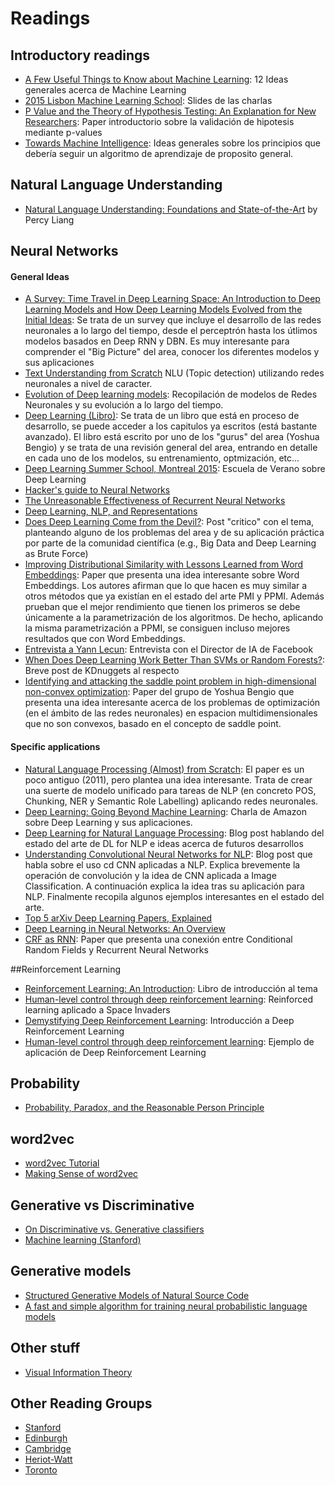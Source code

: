 # Readings

## Introductory readings
- [A Few Useful Things to Know about Machine Learning](https://homes.cs.washington.edu/~pedrod/papers/cacm12.pdf): 12 Ideas generales acerca de Machine Learning
- [2015 Lisbon Machine Learning School](http://lxmls.it.pt/2015/?page_id=24): Slides de las charlas
- [P Value and the Theory of Hypothesis Testing: An Explanation for New Researchers](http://www.ncbi.nlm.nih.gov/pmc/articles/PMC2816758/pdf/11999_2009_Article_1164.pdf): Paper introductorio sobre la validación de hipotesis mediante p-values
- [Towards Machine Intelligence](http://arxiv.org/pdf/1603.08262v1.pdf): Ideas generales sobre los principios que debería seguir un algoritmo de aprendizaje de proposito general.

## Natural Language Understanding
- [Natural Language Understanding: Foundations and State-of-the-Art](http://icml.cc/2015/tutorials/icml2015-nlu-tutorial.pdf) by Percy Liang


## Neural Networks
#### General Ideas
- [A Survey: Time Travel in Deep Learning Space: An Introduction to Deep Learning Models and How Deep Learning Models Evolved from the Initial Ideas](http://arxiv.org/abs/1510.04781): Se trata de un survey que incluye el desarrollo de las redes neuronales a lo largo del tiempo, desde el perceptrón hasta los útlimos modelos basados en Deep RNN y DBN. Es muy interesante para comprender el "Big Picture" del area, conocer los diferentes modelos y sus aplicaciones
- [Text Understanding from Scratch](https://arxiv.org/pdf/1502.01710v5.pdf) NLU (Topic detection) utilizando redes neuronales a nivel de caracter.
- [Evolution of Deep learning models](http://www.datasciencecentral.com/m/blogpost?id=6448529%3ABlogPost%3A305709): Recopilación de modelos de Redes Neuronales y su evolución a lo largo del tiempo.
- [Deep Learning (Libro)](http://www.deeplearningbook.org/): Se trata de un libro que está en proceso de desarrollo, se puede acceder a los capitulos ya escritos (está bastante avanzado). El libro está escrito por uno de los "gurus" del area (Yoshua Bengio) y se trata de una revisión general del area, entrando en detalle en cada uno de los modelos, su entrenamiento, optmización, etc...
- [Deep Learning Summer School, Montreal 2015](http://videolectures.net/deeplearning2015_montreal/): Escuela de Verano sobre Deep Learning
- [Hacker's guide to Neural Networks](http://karpathy.github.io/neuralnets/)
- [The Unreasonable Effectiveness of Recurrent Neural Networks](http://karpathy.github.io/2015/05/21/rnn-effectiveness/)
- [Deep Learning, NLP, and Representations](http://colah.github.io/posts/2014-07-NLP-RNNs-Representations/)
- [Does Deep Learning Come from the Devil?](http://www.kdnuggets.com/2015/10/deep-learning-vapnik-einstein-devil-yandex-conference.html): Post "critico" con el tema, planteando alguno de los problemas del area y de su aplicación práctica por parte de la comunidad científica (e.g., Big Data and Deep Learning as Brute Force)
- [Improving Distributional Similarity with Lessons Learned from Word Embeddings](https://levyomer.files.wordpress.com/2015/03/improving-distributional-similarity-tacl-2015.pdf): Paper que presenta una idea interesante sobre Word Embeddings. Los autores afirman que lo que hacen es muy similar a otros métodos que ya existían en el estado del arte PMI y PPMI. Además prueban que el mejor rendimiento que tienen los primeros se debe únicamente a la parametrización de los algoritmos. De hecho, aplicando la misma parametrización a PPMI, se consiguen incluso mejores resultados que con Word Embeddings.
- [Entrevista a Yann Lecun](https://www.newscientist.com/article/dn28456-im-going-to-make-facebooks-ai-predict-what-happen-in-videos/): Entrevista con el Director de IA de Facebook
- [When Does Deep Learning Work Better Than SVMs or Random Forests?](http://www.kdnuggets.com/2016/04/deep-learning-vs-svm-random-forest.html): Breve post de KDnuggets al respecto
- [Identifying and attacking the saddle point problem in high-dimensional non-convex optimization](http://papers.nips.cc/paper/5486-identifying-and-attacking-the-saddle-point-problem-in-high-dimensional-non-convex-optimization.pdf): Paper del grupo de Yoshua Bengio que presenta una idea interesante acerca de los problemas de optimización (en el ámbito de las redes neuronales) en espacion multidimensionales que no son convexos, basado en el concepto de saddle point.

#### Specific applications
- [Natural Language Processing (Almost) from Scratch](http://arxiv.org/abs/1103.0398): El paper es un poco antiguo (2011), pero plantea una idea interesante. Trata de crear una suerte de modelo unificado para tareas de NLP (en concreto POS, Chunking, NER y Semantic Role Labelling) aplicando redes neuronales.
- [Deep Learning: Going Beyond Machine Learning](https://www.youtube.com/watch?v=Ra6m70d3t0o): Charla de Amazon sobre Deep Learning y sus aplicaciones.
- [Deep Learning for Natural Language Processing](http://21ct.com/blog/deep-learning-for-natural-language-processing/): Blog post hablando del estado del arte de DL for NLP e ideas acerca de futuros desarrollos
- [Understanding Convolutional Neural Networks for NLP](http://www.kdnuggets.com/2015/11/understanding-convolutional-neural-networks-nlp.html): Blog post que habla sobre el uso cd CNN aplicadas a NLP. Explica brevemente la operación de convolución y la idea de CNN aplicada a Image Classification. A continuación explica la idea tras su aplicación para NLP. Finalmente recopila algunos ejemplos interesantes en el estado del arte.
- [Top 5 arXiv Deep Learning Papers, Explained](http://www.kdnuggets.com/2015/10/top-arxiv-deep-learning-papers-explained.html/2)
- [Deep Learning in Neural Networks: An Overview](http://arxiv.org/pdf/1404.7828v4.pdf)
- [CRF as RNN](http://www.robots.ox.ac.uk/~szheng/papers/CRFasRNN.pdf): Paper que presenta una conexión entre Conditional Random Fields y Recurrent Neural Networks

##Reinforcement Learning
- [Reinforcement Learning: An Introduction](http://people.inf.elte.hu/lorincz/Files/RL_2006/SuttonBook.pdf): Libro de introducción al tema
- [Human-level control through deep reinforcement learning](http://www.nature.com/nature/journal/v518/n7540/full/nature14236.html): Reinforced learning aplicado a Space Invaders
- [Demystifying Deep Reinforcement Learning](http://www.nervanasys.com/demystifying-deep-reinforcement-learning/): Introducción a Deep Reinforcement Learning
- [Human-level control through deep reinforcement learning](http://www.nature.com/nature/journal/v518/n7540/full/nature14236.html): Ejemplo de aplicación de Deep Reinforcement Learning

## Probability
- [Probability, Paradox, and the Reasonable Person Principle](http://nbviewer.ipython.org/url/norvig.com/ipython/Probability.ipynb)


## word2vec
- [word2vec Tutorial](http://rare-technologies.com/word2vec-tutorial/)
- [Making Sense of word2vec](http://rare-technologies.com/making-sense-of-word2vec/)

## Generative vs Discriminative
- [On Discriminative vs. Generative classifiers](http://ai.stanford.edu/~ang/papers/nips01-discriminativegenerative.pdf)
- [Machine learning (Stanford)](https://www.youtube.com/watch?v=qRJ3GKMOFrE)

## Generative models
- [Structured Generative Models of Natural Source Code](http://jmlr.org/proceedings/papers/v32/maddison14.pdf)
- [A fast and simple algorithm for training neural probabilistic
language models](https://www.cs.toronto.edu/~amnih/papers/ncelm.pdf)

## Other stuff
- [Visual Information Theory](http://colah.github.io/posts/2015-09-Visual-Information/)

## Other Reading Groups
- [Stanford](http://nlp.stanford.edu/read/)
- [Edinburgh](https://wiki.inf.ed.ac.uk/MLforNLP/WebHome)
- [Cambridge](http://www.wiki.cl.cam.ac.uk/rowiki/NaturalLanguage/ReadingGroup)
- [Heriot-Watt](https://sites.google.com/site/hwmlreadinggroup/)
- [Toronto](http://learning.cs.toronto.edu/mlreading.html)
